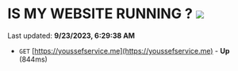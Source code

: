 # IS MY WEBSITE RUNNING ? [![](https://img.shields.io/static/v1?label=Sponsor&message=%E2%9D%A4&logo=GitHub&color=%23fe8e86)](https://github.com/sponsors/<username>)

Last updated: **9/23/2023, 6:29:38 AM**

- `GET` [https://youssefservice.me](https://youssefservice.me) - **Up** (844ms)
